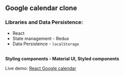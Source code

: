 ## Google calendar clone

### Libraries and Data Persistence:
- React
- State management - Redux
- Data Persistence - `localStorage`

<br/>
<b> Styling components - Material UI, Styled components</b>
<br/>

Live demo: [React Google calendar](https://csb-0m117.netlify.app/)
